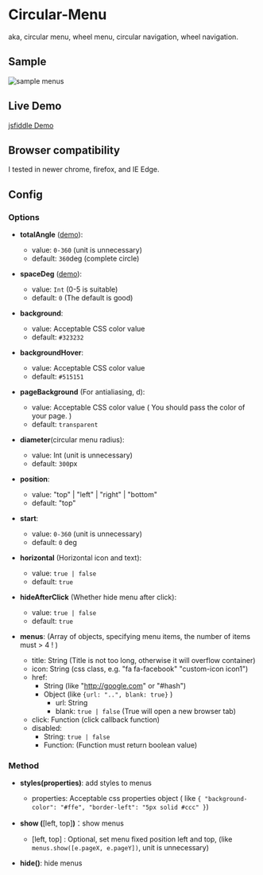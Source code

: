 # Circular-Menu
aka, circular menu, wheel menu, circular navigation, wheel navigation.

## Sample
![sample menus](https://raw.githubusercontent.com/yandongCoder/circular-menu/master/examples/menu-sample.png)


## Live Demo
[jsfiddle Demo](https://jsfiddle.net/yandongCoder/kL4j7xor/10/)

## Browser compatibility

I tested in newer chrome, firefox, and IE Edge.

## Config

### Options

- **totalAngle** ([demo](https://jsfiddle.net/yandongCoder/c00qb1kh/2/)): 
    - value: ```0-360``` (unit is unnecessary)
    - default: ```360```deg (complete circle)
- **spaceDeg** ([demo](https://jsfiddle.net/yandongCoder/c00qb1kh/4/)): 
    - value: ```Int``` (0-5 is suitable)
    - default: ```0``` (The default is good)
- **background**: 
    - value: Acceptable CSS color value
    - default: ```#323232```
- **backgroundHover**: 
    - value: Acceptable CSS color value
    - default: ```#515151```
- **pageBackground** (For antialiasing, d): 
    - value: Acceptable CSS color value ( You should pass the color of your page. )
    - default: ```transparent```
- **diameter**(circular menu radius): 
    - value:  Int (unit is unnecessary)
    - default: ```300```px
- **position**: 
    - value: "top" | "left" | "right" | "bottom"
    - default: "top"
- **start**: 
    - value: ```0-360``` (unit is unnecessary)
    - default: ```0``` deg
- **horizontal** (Horizontal icon and text): 
    - value: ```true | false```
    - default: ```true```
- **hideAfterClick** (Whether hide menu after click): 
    - value: ```true | false```
    - default: ```true```
    
- **menus**: (Array of objects, specifying menu items, the number of items must > 4 ! )
    - title: String (Title is not too long, otherwise it will overflow container)
    - icon: String (css class, e.g. "fa fa-facebook" "custom-icon icon1")
    - href:
      - String (like "http://google.com" or "#hash")
      - Object (like ```{url: "..", blank: true}``` )
        - url: String
        - blank: ```true | false``` (True will open a new browser tab)
    - click: Function (click callback function)
    - disabled:
        - String: ```true | false```
        - Function: (Function must return boolean value)
        
### Method

- **styles(**properties**)**: add styles to menus
    - properties: Acceptable css properties object ( like ```{ "background-color": "#ffe", "border-left": "5px solid #ccc" }```)
    
- **show (**[left, top]**)**：show menus
    - [left, top] : Optional, set menu fixed position left and top, (like ```menus.show([e.pageX, e.pageY])```, unit is unnecessary)
    
- **hide()**: hide menus